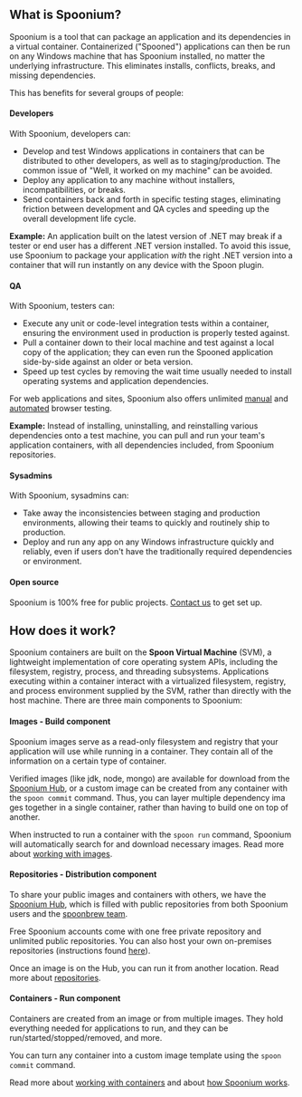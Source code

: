 ## What is Spoonium?

Spoonium is a tool that can package an application and its dependencies in a virtual container. Containerized ("Spooned") applications can then be run on any Windows machine that has Spoonium installed, no matter the underlying infrastructure. This eliminates installs, conflicts, breaks, and missing dependencies.

This has benefits for several groups of people:

#### Developers

With Spoonium, developers can:

- Develop and test Windows applications in containers that can be distributed to other developers, as well as to staging/production. The common issue of "Well, it worked on my machine" can be avoided.
- Deploy any application to any machine without installers, incompatibilities, or breaks.
- Send containers back and forth in specific testing stages, eliminating friction between development and QA cycles and speeding up the overall development life cycle.

**Example:** An application built on the latest version of .NET may break if a tester or end user has a different .NET version installed. To avoid this issue, use Spoonium to package your application *with* the right .NET version into a container that will run instantly on any device with the Spoon plugin.

#### QA

With Spoonium, testers can:

- Execute any unit or code-level integration tests within a container, ensuring the environment used in production is properly tested against.
- Pull a container down to their local machine and test against a local copy of the application; they can even run the Spooned application side-by-side against an older or beta version.
- Speed up test cycles by removing the wait time usually needed to install operating systems and application dependencies.

For web applications and sites, Spoonium also offers unlimited [manual](http://spoonium.net/docs/testing#manual-browser-testing) and [automated](http://spoonium.net/docs/testing#selenium-testing) browser testing.

**Example:** Instead of installing, uninstalling, and reinstalling various dependencies onto a test machine, you can pull and run your team's application containers, with all dependencies included, from Spoonium repositories.

#### Sysadmins

With Spoonium, sysadmins can:

- Take away the inconsistencies between staging and production environments, allowing their teams to quickly and routinely ship to production.
- Deploy and run any app on any Windows infrastructure quickly and reliably, even if users don't have the traditionally required dependencies or environment.

#### Open source

Spoonium is 100% free for public projects. [Contact us](http://spoonium.net/contact) to get set up.

## How does it work?

Spoonium containers are built on the **Spoon Virtual Machine** (SVM), a lightweight implementation of core operating system APIs, including the filesystem, registry, process, and threading subsystems. Applications executing within a container interact with a virtualized filesystem, registry, and process environment supplied by the SVM, rather than directly with the host machine. There are three main components to Spoonium:

#### Images - Build component

Spoonium images serve as a read-only filesystem and registry that your application will use while running in a container. They contain all of the information on a certain type of container.

Verified images (like jdk, node, mongo)  are available for download from the [Spoonium Hub](http://spoonium.net/hub), or a custom image can be created from any container with the `spoon commit` command. Thus, you can layer multiple dependency ima ges together in a single container, rather than having to build one on top of another.

When instructed to run a container with the `spoon run` command, Spoonium will automatically search for and download necessary images. Read more about [working with images](http://spoonium.net/docs/building#working-with-images).

#### Repositories - Distribution component

To share your public images and containers with others, we have the [Spoonium Hub](http://spoonium.net/hub), which is filled with public repositories from both Spoonium users and the [spoonbrew team](http://spoonium.net/hub/spoonbrew).

Free Spoonium accounts come with one free private repository and unlimited public repositories. You can also host your own on-premises repositories (instructions found [here](http://spoonium.net/docs/deploying#to-a-spoon-server)).

Once an image is on the Hub, you can run it from another location. Read more about [repositories](http://spoonium.net/docs/hub#repositories).

#### Containers - Run component

Containers are created from an image or from multiple images. They hold everything needed for applications to run, and they can be run/started/stopped/removed, and more.

You can turn any container into a custom image template using the `spoon commit` command.

Read more about [working with containers](http://spoonium.net/docs/building#working-with-containers) and about [how Spoonium works](http://spoonium.net/docs/getting+started#about).

